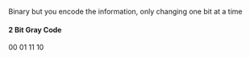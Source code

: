Binary but you encode the information, only changing one bit at a time
#### 2 Bit Gray Code
00
01
11
10